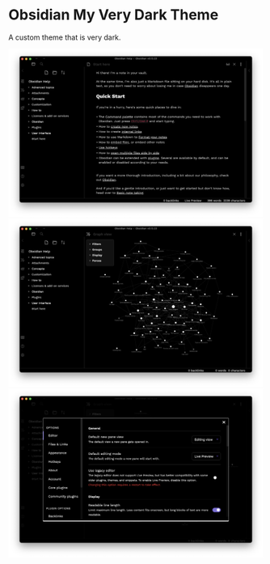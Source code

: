 # Obsidian My Very Dark Theme

A custom theme that is very dark.

![Editor](promo_editor.png)
![Graph](promo_graph.png)
![Settings](promo_settings.png)